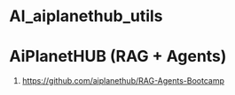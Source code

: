 # AI_aiplanethub_utils

# AiPlanetHUB (RAG + Agents)
1. https://github.com/aiplanethub/RAG-Agents-Bootcamp
